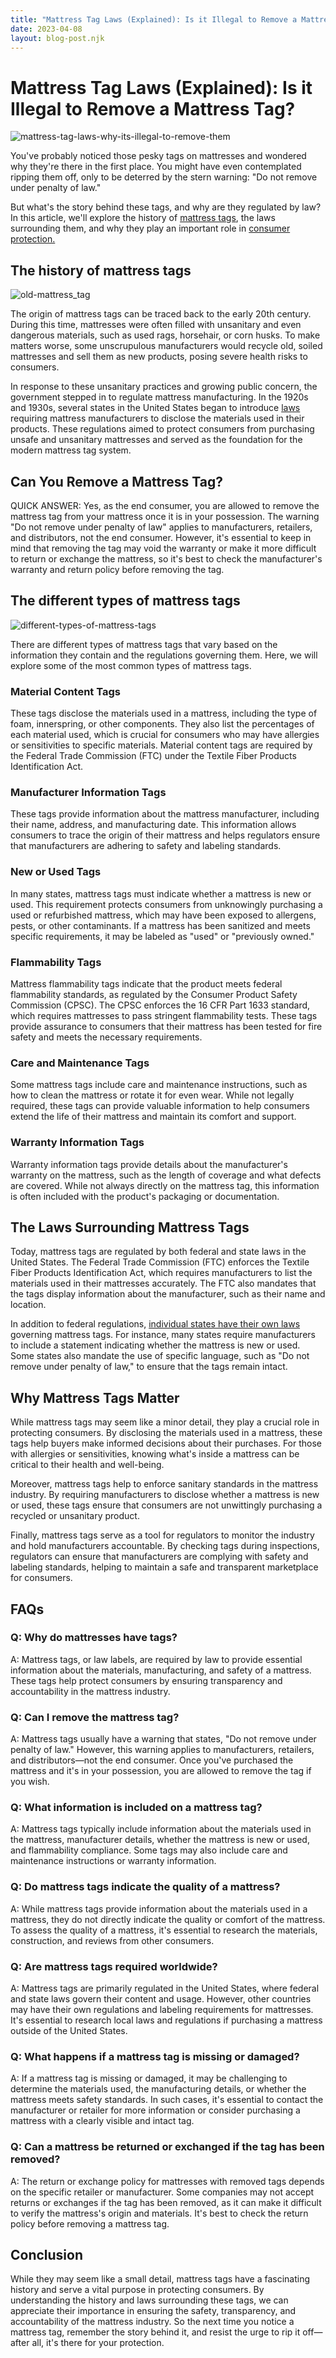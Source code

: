 ```yaml
---
title: "Mattress Tag Laws (Explained): Is it Illegal to Remove a Mattress Tag?"
date: 2023-04-08
layout: blog-post.njk
---
```


# Mattress Tag Laws (Explained): Is it Illegal to Remove a Mattress Tag?

![mattress-tag-laws-why-its-illegal-to-remove-them](/images/blog/Most-Attractive-Youtube-Thumbnail-2023-04-07T140548.582-1024x576.png)

You've probably noticed those pesky tags on mattresses and wondered why they're there in the first place. You might have even contemplated ripping them off, only to be deterred by the stern warning: "Do not remove under penalty of law."

But what's the story behind these tags, and why are they regulated by law? In this article, we'll explore the history of [mattress tags](https://americanlawlabel.com/product/mattress-fabric-law-labels/), the laws surrounding them, and why they play an important role in [consumer protection.](https://www.govinfo.gov/content/pkg/FR-2006-03-15/pdf/06-2206.pdf#page=28)

## The history of mattress tags

![old-mattress_tag](/images/blog/mattress_tag.jpeg)

The origin of mattress tags can be traced back to the early 20th century. During this time, mattresses were often filled with unsanitary and even dangerous materials, such as used rags, horsehair, or corn husks. To make matters worse, some unscrupulous manufacturers would recycle old, soiled mattresses and sell them as new products, posing severe health risks to consumers.

In response to these unsanitary practices and growing public concern, the government stepped in to regulate mattress manufacturing. In the 1920s and 1930s, several states in the United States began to introduce [laws](https://sleepproducts.org/advocacy/federal-mattress-regulations/) requiring mattress manufacturers to disclose the materials used in their products. These regulations aimed to protect consumers from purchasing unsafe and unsanitary mattresses and served as the foundation for the modern mattress tag system.

## Can You Remove a Mattress Tag?

QUICK ANSWER: Yes, as the end consumer, you are allowed to remove the mattress tag from your mattress once it is in your possession. The warning "Do not remove under penalty of law" applies to manufacturers, retailers, and distributors, not the end consumer. However, it's essential to keep in mind that removing the tag may void the warranty or make it more difficult to return or exchange the mattress, so it's best to check the manufacturer's warranty and return policy before removing the tag.

## The different types of mattress tags

![different-types-of-mattress-tags](/images/blog/images-1.jpg)

There are different types of mattress tags that vary based on the information they contain and the regulations governing them. Here, we will explore some of the most common types of mattress tags.

### Material Content Tags

These tags disclose the materials used in a mattress, including the type of foam, innerspring, or other components. They also list the percentages of each material used, which is crucial for consumers who may have allergies or sensitivities to specific materials. Material content tags are required by the Federal Trade Commission (FTC) under the Textile Fiber Products Identification Act.

### Manufacturer Information Tags

These tags provide information about the mattress manufacturer, including their name, address, and manufacturing date. This information allows consumers to trace the origin of their mattress and helps regulators ensure that manufacturers are adhering to safety and labeling standards.

### New or Used Tags

In many states, mattress tags must indicate whether a mattress is new or used. This requirement protects consumers from unknowingly purchasing a used or refurbished mattress, which may have been exposed to allergens, pests, or other contaminants. If a mattress has been sanitized and meets specific requirements, it may be labeled as "used" or "previously owned."

### Flammability Tags

Mattress flammability tags indicate that the product meets federal flammability standards, as regulated by the Consumer Product Safety Commission (CPSC). The CPSC enforces the 16 CFR Part 1633 standard, which requires mattresses to pass stringent flammability tests. These tags provide assurance to consumers that their mattress has been tested for fire safety and meets the necessary requirements.

### Care and Maintenance Tags

Some mattress tags include care and maintenance instructions, such as how to clean the mattress or rotate it for even wear. While not legally required, these tags can provide valuable information to help consumers extend the life of their mattress and maintain its comfort and support.

### Warranty Information Tags

Warranty information tags provide details about the manufacturer's warranty on the mattress, such as the length of coverage and what defects are covered. While not always directly on the mattress tag, this information is often included with the product's packaging or documentation.

## The Laws Surrounding Mattress Tags

Today, mattress tags are regulated by both federal and state laws in the United States. The Federal Trade Commission (FTC) enforces the Textile Fiber Products Identification Act, which requires manufacturers to list the materials used in their mattresses accurately. The FTC also mandates that the tags display information about the manufacturer, such as their name and location.

In addition to federal regulations, [individual states have their own laws](https://www.abedderworld.com/is-it-illegal-to-sell-a-used-mattress-state-by-state-guide.html/) governing mattress tags. For instance, many states require manufacturers to include a statement indicating whether the mattress is new or used. Some states also mandate the use of specific language, such as "Do not remove under penalty of law," to ensure that the tags remain intact.

## Why Mattress Tags Matter

While mattress tags may seem like a minor detail, they play a crucial role in protecting consumers. By disclosing the materials used in a mattress, these tags help buyers make informed decisions about their purchases. For those with allergies or sensitivities, knowing what's inside a mattress can be critical to their health and well-being.

Moreover, mattress tags help to enforce sanitary standards in the mattress industry. By requiring manufacturers to disclose whether a mattress is new or used, these tags ensure that consumers are not unwittingly purchasing a recycled or unsanitary product.

Finally, mattress tags serve as a tool for regulators to monitor the industry and hold manufacturers accountable. By checking tags during inspections, regulators can ensure that manufacturers are complying with safety and labeling standards, helping to maintain a safe and transparent marketplace for consumers.

## FAQs

### Q: Why do mattresses have tags?

A: Mattress tags, or law labels, are required by law to provide essential information about the materials, manufacturing, and safety of a mattress. These tags help protect consumers by ensuring transparency and accountability in the mattress industry.

### Q: Can I remove the mattress tag?

A: Mattress tags usually have a warning that states, "Do not remove under penalty of law." However, this warning applies to manufacturers, retailers, and distributors—not the end consumer. Once you've purchased the mattress and it's in your possession, you are allowed to remove the tag if you wish.

### Q: What information is included on a mattress tag?

A: Mattress tags typically include information about the materials used in the mattress, manufacturer details, whether the mattress is new or used, and flammability compliance. Some tags may also include care and maintenance instructions or warranty information.

### Q: Do mattress tags indicate the quality of a mattress?

A: While mattress tags provide information about the materials used in a mattress, they do not directly indicate the quality or comfort of the mattress. To assess the quality of a mattress, it's essential to research the materials, construction, and reviews from other consumers.

### Q: Are mattress tags required worldwide?

A: Mattress tags are primarily regulated in the United States, where federal and state laws govern their content and usage. However, other countries may have their own regulations and labeling requirements for mattresses. It's essential to research local laws and regulations if purchasing a mattress outside of the United States.

### Q: What happens if a mattress tag is missing or damaged?

A: If a mattress tag is missing or damaged, it may be challenging to determine the materials used, the manufacturing details, or whether the mattress meets safety standards. In such cases, it's essential to contact the manufacturer or retailer for more information or consider purchasing a mattress with a clearly visible and intact tag.

### Q: Can a mattress be returned or exchanged if the tag has been removed?

A: The return or exchange policy for mattresses with removed tags depends on the specific retailer or manufacturer. Some companies may not accept returns or exchanges if the tag has been removed, as it can make it difficult to verify the mattress's origin and materials. It's best to check the return policy before removing a mattress tag.

## Conclusion

While they may seem like a small detail, mattress tags have a fascinating history and serve a vital purpose in protecting consumers. By understanding the history and laws surrounding these tags, we can appreciate their importance in ensuring the safety, transparency, and accountability of the mattress industry. So the next time you notice a mattress tag, remember the story behind it, and resist the urge to rip it off—after all, it's there for your protection.
